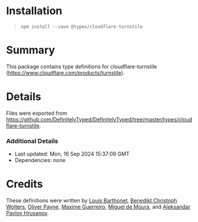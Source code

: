 # Installation
> `npm install --save @types/cloudflare-turnstile`

# Summary
This package contains type definitions for cloudflare-turnstile (https://www.cloudflare.com/products/turnstile).

# Details
Files were exported from https://github.com/DefinitelyTyped/DefinitelyTyped/tree/master/types/cloudflare-turnstile.

### Additional Details
 * Last updated: Mon, 16 Sep 2024 15:37:09 GMT
 * Dependencies: none

# Credits
These definitions were written by [Louis Barthonet](https://github.com/lbarthon), [Benedikt Christoph Wolters](https://github.com/worenga), [Oliver Payne](https://github.com/olipayne), [Maxime Guerreiro](https://github.com/punkeel), [Miguel de Moura](https://github.com/migueldemoura), and [Aleksandar Pavlov Hrusanov](https://github.com/AleksandarHr).
